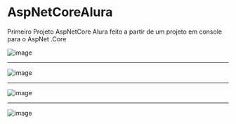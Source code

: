 # AspNetCoreAlura
Primeiro Projeto AspNetCore Alura feito a partir de um projeto em console para o AspNet .Core

![image](https://user-images.githubusercontent.com/53590418/129121802-89b861eb-7f4b-4e0f-9029-0c8759788f10.png)

___________________________________________________________________________________________________________________

![image](https://user-images.githubusercontent.com/53590418/129121824-3d9ef3a7-2993-4000-b755-70856381a11f.png)

___________________________________________________________________________________________________________________

![image](https://user-images.githubusercontent.com/53590418/129121862-eb3d0c9c-e42c-4745-b46d-56c08a3c83cd.png)

___________________________________________________________________________________________________________________

![image](https://user-images.githubusercontent.com/53590418/129121920-5fbc3f2b-fd04-42b6-8689-6d175267b29d.png)



